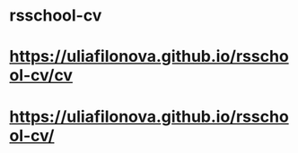 # rsschool-cv
# https://uliafilonova.github.io/rsschool-cv/cv
# https://uliafilonova.github.io/rsschool-cv/